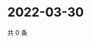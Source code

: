 # 2022-03-30

共 0 条

<!-- BEGIN WEIBO -->
<!-- 最后更新时间 Wed Mar 30 2022 23:01:16 GMT+0800 (China Standard Time) -->

<!-- END WEIBO -->
